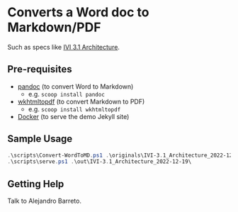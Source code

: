 # Converts a Word doc to Markdown/PDF

Such as specs like [IVI 3.1 Architecture](https://www.ivifoundation.org/downloads/Architecture%20Specifications/IVI-3.1_Architecture_2019-08-12.pdf).

## Pre-requisites

- [pandoc](https://pandoc.org/) (to convert Word to Markdown)
    - e.g. `scoop install pandoc`
- [wkhtmltopdf](https://wkhtmltopdf.org/) (to convert Markdown to PDF)
    - e.g. `scoop install wkhtmltopdf`
- [Docker](https://www.docker.com/) (to serve the demo Jekyll site)

## Sample Usage

```powershell
.\scripts\Convert-WordToMD.ps1 .\originals\IVI-3.1_Architecture_2022-12-19.docx
.\scripts\serve.ps1 .\out\IVI-3.1_Architecture_2022-12-19\
```

## Getting Help

Talk to Alejandro Barreto.
